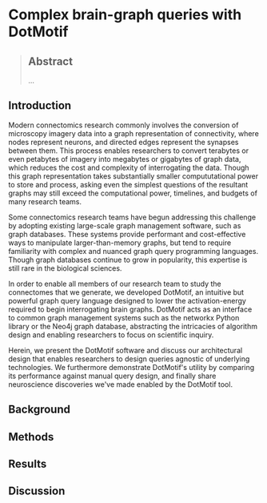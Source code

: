 # Complex brain-graph queries with DotMotif

> ## Abstract
> ...

## Introduction

Modern connectomics research commonly involves the conversion of microscopy imagery data into a graph representation of connectivity, where nodes represent neurons, and directed edges represent the synapses between them. This process enables researchers to convert terabytes or even petabytes of imagery into megabytes or gigabytes of graph data, which reduces the cost and complexity of interrogating the data. Though this graph representation takes substantially smaller compututational power to store and process, asking even the simplest questions of the resultant graphs may still exceed the computational power, timelines, and budgets of many research teams.

Some connectomics research teams have begun addressing this challenge by adopting existing large-scale graph management software, such as graph databases. These systems provide performant and cost-effective ways to manipulate larger-than-memory graphs, but tend to require familiarity with complex and nuanced graph query programming languages. Though graph databases continue to grow in popularity, this expertise is still rare in the biological sciences.

In order to enable all members of our research team to study the connectomes that we generate, we developed DotMotif, an intuitive but powerful graph query language designed to lower the activation-energy required to begin interrogating brain graphs. DotMotif acts as an interface to common graph management systems such as the networkx Python library or the Neo4j graph database, abstracting the intricacies of algorithm design and enabling researchers to focus on scientific inquiry.

Herein, we present the DotMotif software and discuss our architectural design that enables researchers to design queries agnostic of underlying technologies. We furthermore demonstrate DotMotif's utility by comparing its performance against manual query design, and finally share neuroscience discoveries we've made enabled by the DotMotif tool.

## Background

## Methods

## Results

## Discussion
